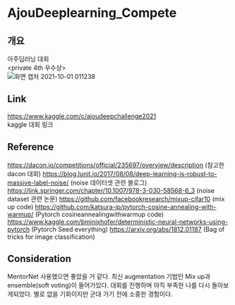 # AjouDeeplearning_Compete
## 개요
아주딥러닝 대회<br>
<private 4th 우수상><br>
![화면 캡처 2021-10-01 011238](https://user-images.githubusercontent.com/80466735/135764913-3034f290-651d-4dc9-928b-d25f1c84f279.png)


## Link
https://www.kaggle.com/c/ajoudeepchallenge2021<br>
kaggle 대회 링크

## Reference
https://dacon.io/competitions/official/235697/overview/description 
(참고한 dacon 대회)
https://blog.lunit.io/2017/08/08/deep-learning-is-robust-to-massive-label-noise/ 
(noise 데이터셋 관련 블로그)
https://link.springer.com/chapter/10.1007/978-3-030-58568-6_3 
(noise dataset 관련 논문)
https://github.com/facebookresearch/mixup-cifar10
(mix up code)
https://github.com/katsura-jp/pytorch-cosine-annealing-with-warmup/
(Pytorch cosineannealingwithwarmup code)
https://www.kaggle.com/bminixhofer/deterministic-neural-networks-using-pytorch
(Pytorch Seed everything) 
https://arxiv.org/abs/1812.01187
(Bag of tricks for image classification)


## Consideration
MentorNet 사용했으면 좋았을 거 같다. 최신 augmentation 기법인 Mix up과 ensemble(soft voting)이 들어가있다. 대회를 진행하며 아직 부족한 나를 다시 돌아보게되었다. 별로 없을 기회이지만 군대 가기 전에 소중한 경험이다. 


